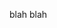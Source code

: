 blah blah
  <script type="text/javascript">
    google.charts.load('current', {packages:['geochart']});
    google.charts.setOnLoadCallback(drawMarkersMap);

function drawMarkersMap() {
  var data = google.visualization.arrayToDataTable([
    ['City',   'Population', 'Area'],
    ['Rome',      2761477,    1285.31],
    ['Milan',     1324110,    181.76],
    ['Naples',    959574,     117.27],
    ['Turin',     907563,     130.17],
    ['Palermo',   655875,     158.9],
    ['Genoa',     607906,     243.60],
    ['Bologna',   380181,     140.7],
    ['Florence',  371282,     102.41],
    ['Fiumicino', 67370,      213.44],
    ['Anzio',     52192,      43.43],
    ['Ciampino',  38262,      11]
  ]);

  var options = {region: 'IT', displayMode: 'markers', colors:['green', 'blue']};

  var chart = new google.visualization.GeoChart(document.getElementById('chart_div'));
  chart.draw(data, options);
}
</script>

<div id="chart_div"></div>

